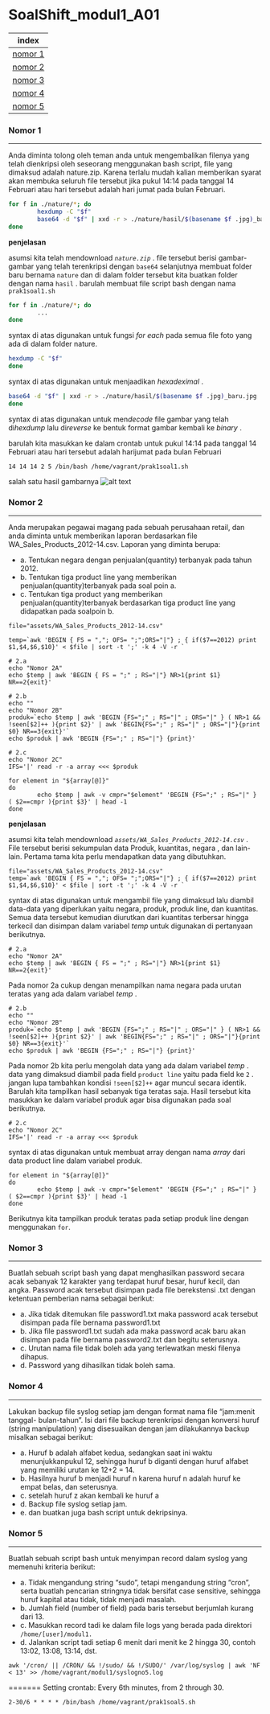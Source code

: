 # SoalShift_modul1_A01

index |
--- | 
[nomor 1](#no1) |
[nomor 2](#no2) |
[nomor 3](#no3) |
[nomor 4](#no4) |
[nomor 5](#no5) |

### <a name="no1" ></a>Nomor 1
---
Anda diminta tolong oleh teman anda untuk mengembalikan filenya yang telah
dienkripsi oleh seseorang menggunakan bash script, file yang dimaksud adalah
nature.zip. Karena terlalu mudah kalian memberikan syarat akan membuka seluruh
file tersebut jika pukul 14:14 pada tanggal 14 Februari atau hari tersebut adalah hari
jumat pada bulan Februari.

``` bash
for f in ./nature/*; do
        hexdump -C "$f"
        base64 -d "$f" | xxd -r > ./nature/hasil/$(basename $f .jpg)_baru.jpg
done
```
__penjelasan__

asumsi kita telah mendownload *`nature.zip`* . 
file tersebut berisi gambar-gambar yang telah terenkripsi dengan `base64`
selanjutnya membuat folder baru bernama `nature` dan di dalam folder tersebut kita buatkan folder dengan nama `hasil` .
barulah membuat file script bash dengan nama `prak1soal1.sh`

``` bash
for f in ./nature/*; do
        ...
done
```
syntax di atas digunakan untuk fungsi *for each* pada semua file foto yang ada di dalam folder nature.

``` bash
hexdump -C "$f"
done
```
syntax di atas digunakan untuk menjaadikan *hexadeximal* .

``` bash
base64 -d "$f" | xxd -r > ./nature/hasil/$(basename $f .jpg)_baru.jpg
done
```
syntax di atas digunakan untuk men*decode* file gambar yang telah di*hexdump* lalu di*reverse* ke bentuk format gambar kembali ke *binary* .

barulah kita masukkan ke dalam crontab untuk pukul 14:14 pada tanggal 14 Februari atau hari tersebut adalah harijumat pada bulan Februari
```
14 14 14 2 5 /bin/bash /home/vagrant/prak1soal1.sh
```
salah satu hasil gambarnya
![alt text](https://raw.githubusercontent.com/siannas/SoalShift_modul1_A01/master/assets/45598582_271525256867288_4803901167934701139_n_baru.jpg "Gambar_hasil_1")


### <a name="no2" ></a>Nomor 2
---
Anda merupakan pegawai magang pada sebuah perusahaan retail, dan anda diminta
untuk memberikan laporan berdasarkan file WA_Sales_Products_2012-14.csv.
Laporan yang diminta berupa:

* a. Tentukan negara dengan penjualan(quantity) terbanyak pada tahun 2012.
* b. Tentukan tiga product line yang memberikan penjualan(quantity)terbanyak pada soal poin a.
* c. Tentukan tiga product yang memberikan penjualan(quantity)terbanyak berdasarkan tiga product line yang didapatkan pada soalpoin b.

``` shell
file="assets/WA_Sales_Products_2012-14.csv"

temp=`awk 'BEGIN { FS = ","; OFS= ";";ORS="|"} ; { if($7==2012) print $1,$4,$6,$10}' < $file | sort -t ';' -k 4 -V -r `

# 2.a
echo "Nomor 2A"
echo $temp | awk 'BEGIN { FS = ";" ; RS="|"} NR>1{print $1} NR==2{exit}'

# 2.b
echo ""
echo "Nomor 2B"
produk=`echo $temp | awk 'BEGIN {FS=";" ; RS="|" ; ORS="|" } ( NR>1 && !seen[$2]++ ){print $2}' | awk 'BEGIN{FS=";" ; RS="|" ; ORS="|"}{print $0} NR==3{exit}'`
echo $produk | awk 'BEGIN {FS=";" ; RS="|"} {print}'

# 2.c
echo "Nomor 2C"
IFS='|' read -r -a array <<< $produk

for element in "${array[@]}"
do
        echo $temp | awk -v cmpr="$element" 'BEGIN {FS=";" ; RS="|" } ( $2==cmpr ){print $3}' | head -1
done
```
__penjelasan__

asumsi kita telah mendownload *`assets/WA_Sales_Products_2012-14.csv`* . 
File tersebut berisi sekumpulan data Produk, kuantitas, negara , dan lain-lain. 
Pertama tama kita perlu mendapatkan data yang dibutuhkan.
``` shell
file="assets/WA_Sales_Products_2012-14.csv"
temp=`awk 'BEGIN { FS = ","; OFS= ";";ORS="|"} ; { if($7==2012) print $1,$4,$6,$10}' < $file | sort -t ';' -k 4 -V -r `
```
syntax di atas digunakan untuk mengambil file yang dimaksud lalu diambil data-data yang diperlukan yaitu negara, produk, produk line, dan kuantitas. 
Semua data tersebut kemudian diurutkan dari kuantitas terbersar hingga terkecil dan disimpan dalam variabel *temp* untuk digunakan di pertanyaan berikutnya.

``` shell
# 2.a
echo "Nomor 2A"
echo $temp | awk 'BEGIN { FS = ";" ; RS="|"} NR>1{print $1} NR==2{exit}'
```
Pada nomor 2a cukup dengan menampilkan nama negara pada urutan teratas yang ada dalam variabel *temp* .

``` shell
# 2.b
echo ""
echo "Nomor 2B"
produk=`echo $temp | awk 'BEGIN {FS=";" ; RS="|" ; ORS="|" } ( NR>1 && !seen[$2]++ ){print $2}' | awk 'BEGIN{FS=";" ; RS="|" ; ORS="|"}{print $0} NR==3{exit}'`
echo $produk | awk 'BEGIN {FS=";" ; RS="|"} {print}'
```
Pada nomor 2b kita perlu mengolah data yang ada dalam variabel *temp* . data yang dimaksud diambil pada field `product line` yaitu pada field ke `2` .
jangan lupa tambahkan kondisi `!seen[$2]++` agar muncul secara identik.
Barulah kita tampilkan hasil sebanyak tiga teratas saja. Hasil tersebut kita masukkan ke dalam variabel produk agar bisa digunakan pada soal berikutnya.

``` shell
# 2.c
echo "Nomor 2C"
IFS='|' read -r -a array <<< $produk
```
syntax di atas digunakan untuk membuat array dengan nama *array* dari data product line dalam variabel produk.

``` shell
for element in "${array[@]}"
do
        echo $temp | awk -v cmpr="$element" 'BEGIN {FS=";" ; RS="|" } ( $2==cmpr ){print $3}' | head -1
done
```
Berikutnya kita tampilkan produk teratas pada setiap produk line dengan menggunakan `for`. 



### <a name="no3" ></a>Nomor 3
---
Buatlah sebuah script bash yang dapat menghasilkan password secara acak
sebanyak 12 karakter yang terdapat huruf besar, huruf kecil, dan angka. Password
acak tersebut disimpan pada file berekstensi .txt dengan ketentuan pemberian nama
sebagai berikut:

* a. Jika tidak ditemukan file password1.txt maka password acak tersebut disimpan pada file bernama password1.txt
* b. Jika file password1.txt sudah ada maka password acak baru akan disimpan pada file bernama password2.txt dan begitu seterusnya.
* c. Urutan nama file tidak boleh ada yang terlewatkan meski filenya dihapus.
* d. Password yang dihasilkan tidak boleh sama.



### <a name="no4" ></a>Nomor 4
---
Lakukan backup file syslog setiap jam dengan format nama file “jam:menit tanggal-
bulan-tahun”. Isi dari file backup terenkripsi dengan konversi huruf (string
manipulation) yang disesuaikan dengan jam dilakukannya backup misalkan sebagai
berikut:

* a. Huruf b adalah alfabet kedua, sedangkan saat ini waktu menunjukkanpukul 12, sehingga huruf b diganti dengan huruf alfabet yang memiliki urutan ke 12+2 = 14.
* b. Hasilnya huruf b menjadi huruf n karena huruf n adalah huruf ke empat belas, dan seterusnya.
* c. setelah huruf z akan kembali ke huruf a
* d. Backup file syslog setiap jam.
* e. dan buatkan juga bash script untuk dekripsinya.



### <a name="no5" ></a>Nomor 5
---
Buatlah sebuah script bash untuk menyimpan record dalam syslog yang memenuhi
kriteria berikut:

* a. Tidak mengandung string “sudo”, tetapi mengandung string “cron”, serta buatlah pencarian stringnya tidak bersifat case sensitive, sehingga huruf kapital atau tidak, tidak menjadi masalah.
* b. Jumlah field (number of field) pada baris tersebut berjumlah kurang dari 13.
* c. Masukkan record tadi ke dalam file logs yang berada pada direktori `/home/[user]/modul1.`
* d. Jalankan script tadi setiap 6 menit dari menit ke 2 hingga 30, contoh 13:02, 13:08, 13:14, dst.

``` shell
awk '/cron/ || /CRON/ && !/sudo/ && !/SUDO/' /var/log/syslog | awk 'NF < 13' >> /home/vagrant/modul1/syslogno5.log
```
=======
Setting crontab:
Every 6th minutes, from 2 through 30.

``` shell
2-30/6 * * * * /bin/bash /home/vagrant/prak1soal5.sh
```
